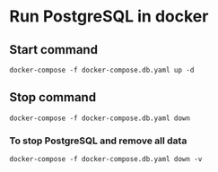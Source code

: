 # Run PostgreSQL in docker

## Start command

```
docker-compose -f docker-compose.db.yaml up -d
```

## Stop command

```
docker-compose -f docker-compose.db.yaml down
```

### To stop PostgreSQL and remove all data

```
docker-compose -f docker-compose.db.yaml down -v
```
